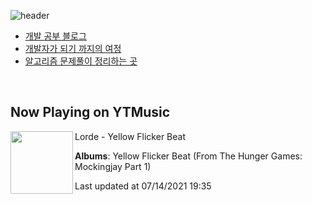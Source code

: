 ![header](https://capsule-render.vercel.app/api?type=waving&color=timeGradient&height=200&section=header&text=Mooneeᕕ(ᐛ)ᕗ&fontSize=40&animation=fadeIn)
- [개발 공부 블로그](https://mooneedev.netlify.app/)
- [개발자가 되기 까지의 여정](https://www.notion.so/mooneedev/4a78cf4af0a74c26a5880871ada05ddb)
- [알고리즘 문제풀이 정리하는 곳](https://www.notion.so/mooneedev/Algorithms-f47ea3f7bcd7444d834bcf6ce8c1cf78)

<br/>


## Now Playing on YTMusic

[<img align="left" width="100" src="https://lh3.googleusercontent.com/9re2DFcUThc-qyBjRFmazfWrKlmQgQwz-MY0Nx_ly3vQ0aQyoAUcVTkAQKpN4WEECg27mO6f-NrR5lm0Cw">](https://music.youtube.com/watch?v=YYKD-xf0JOk)

Lorde - Yellow Flicker Beat

**Albums**: Yellow Flicker Beat (From The Hunger Games: Mockingjay Part 1)

Last updated at 07/14/2021 19:35
